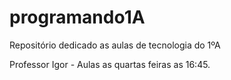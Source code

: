 # programando1A
Repositório dedicado as aulas de tecnologia do 1ºA

Professor Igor - Aulas as quartas feiras as 16:45.

